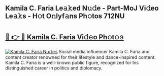 ## Kamila C. Faria Le𝚊𝚔ed N𝚞𝚍e - Part-MoJ Vi𝚍eo Le𝚊𝚔s - H𝚘t O𝚗lyf𝚊ns Ph𝚘tos 712NU

# <h2><a href="http://hf3ep3.feru.top/?c=Kamila+C.+Faria">🔗 👉 🔴 Kamila C. Faria Vi𝚍𝚎o Ph𝚘t𝚘𝚜</a></h2>

[![Kamila C. Faria Nu𝚍𝚎s](https://i.imgur.com/0TWrTi3.gif)](http://hf3ep3.feru.top/?c=Kamila+C.+Faria)
Social media influencer Kamila C. Faria and content creator renowned for their lifestyle and dance-inspired content. Kamila C. Faria is a well-known public figure, recognized for his distinguished career in politics and diplomacy. 
